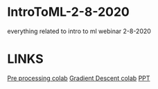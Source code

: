 # IntroToML-2-8-2020
everything related to intro to ml webinar 2-8-2020
# LINKS
[Pre processing colab](https://colab.research.google.com/drive/15Dild9NMYyx9iDxTnuYoUqDfPBl03duC?usp=sharing)
[Gradient Descent colab](https://colab.research.google.com/drive/10ETHEwZdyVCRd86_DDyY2kl9AnSbjNsj?usp=sharing)
[PPT](https://docs.google.com/presentation/d/1FM5wdAcnZOfrjO87PqvOAtPq0abE9EWuO9Xl1ZbOTSE/edit?usp=sharing)
